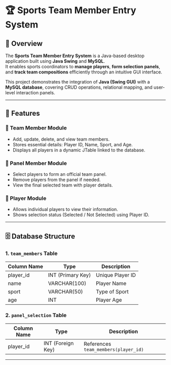 # 🏆 Sports Team Member Entry System

## 📖 Overview
The **Sports Team Member Entry System** is a Java-based desktop application built using **Java Swing** and **MySQL**.  
It enables sports coordinators to **manage players**, **form selection panels**, and **track team compositions** efficiently through an intuitive GUI interface.

This project demonstrates the integration of **Java (Swing GUI)** with a **MySQL database**, covering CRUD operations, relational mapping, and user-level interaction panels.

---

## 🚀 Features

### 👥 Team Member Module
- Add, update, delete, and view team members.
- Stores essential details: Player ID, Name, Sport, and Age.
- Displays all players in a dynamic JTable linked to the database.

### 🧩 Panel Member Module
- Select players to form an official team panel.
- Remove players from the panel if needed.
- View the final selected team with player details.

### 🎯 Player Module
- Allows individual players to view their information.
- Shows selection status (Selected / Not Selected) using Player ID.

---
## 🗄️ Database Structure

### 1. `team_members` Table

| Column Name   | Type               | Description       |
|---------------|--------------------|-------------------|
| player_id     | INT (Primary Key)  | Unique Player ID  |
| name          | VARCHAR(100)       | Player Name       |
| sport         | VARCHAR(50)        | Type of Sport     |
| age           | INT                | Player Age        |

### 2. `panel_selection` Table

| Column Name | Type             | Description                           |
|-------------|------------------|---------------------------------------|
| player_id   | INT (Foreign Key)| References `team_members(player_id)`  |

---
